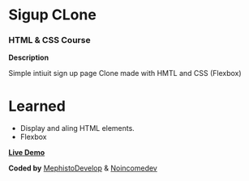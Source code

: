 # Sigup CLone

### HTML & CSS Course

**Description**

Simple intiuit sign up page Clone made with HMTL and CSS (Flexbox)

# Learned

- Display and aling HTML elements.
- Flexbox 

[**Live Demo**]( https://rawcdn.githack.com/noincomedev/odin-html-css/d4f6efcd2e5a55dcf5359f18f5dc5b71127d03c1/index.html )

**Coded by**
[MephistoDevelop](https://www.github.com/mephistodevelop) & [Noincomedev](https://www.github.com/noincomedev)
